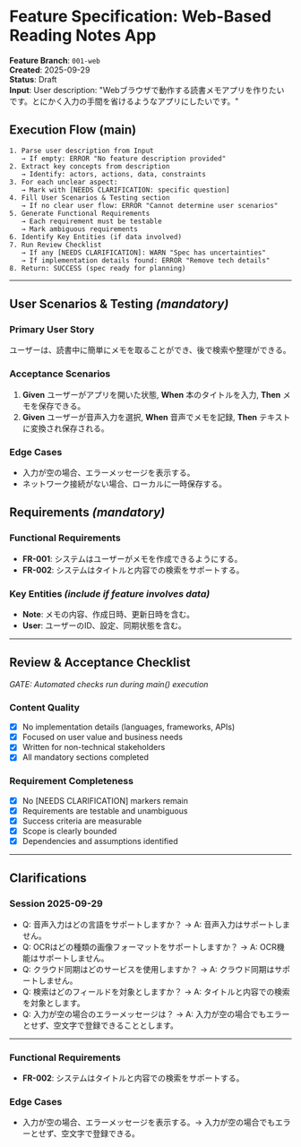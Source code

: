 # Feature Specification: Web-Based Reading Notes App

**Feature Branch**: `001-web`  
**Created**: 2025-09-29  
**Status**: Draft  
**Input**: User description: "Webブラウザで動作する読書メモアプリを作りたいです。とにかく入力の手間を省けるようなアプリにしたいです。"

## Execution Flow (main)
```
1. Parse user description from Input
   → If empty: ERROR "No feature description provided"
2. Extract key concepts from description
   → Identify: actors, actions, data, constraints
3. For each unclear aspect:
   → Mark with [NEEDS CLARIFICATION: specific question]
4. Fill User Scenarios & Testing section
   → If no clear user flow: ERROR "Cannot determine user scenarios"
5. Generate Functional Requirements
   → Each requirement must be testable
   → Mark ambiguous requirements
6. Identify Key Entities (if data involved)
7. Run Review Checklist
   → If any [NEEDS CLARIFICATION]: WARN "Spec has uncertainties"
   → If implementation details found: ERROR "Remove tech details"
8. Return: SUCCESS (spec ready for planning)
```

---

## User Scenarios & Testing *(mandatory)*

### Primary User Story
ユーザーは、読書中に簡単にメモを取ることができ、後で検索や整理ができる。

### Acceptance Scenarios
1. **Given** ユーザーがアプリを開いた状態, **When** 本のタイトルを入力, **Then** メモを保存できる。
2. **Given** ユーザーが音声入力を選択, **When** 音声でメモを記録, **Then** テキストに変換され保存される。

### Edge Cases
- 入力が空の場合、エラーメッセージを表示する。
- ネットワーク接続がない場合、ローカルに一時保存する。

## Requirements *(mandatory)*

### Functional Requirements
- **FR-001**: システムはユーザーがメモを作成できるようにする。
- **FR-002**: システムはタイトルと内容での検索をサポートする。

### Key Entities *(include if feature involves data)*
- **Note**: メモの内容、作成日時、更新日時を含む。
- **User**: ユーザーのID、設定、同期状態を含む。

---

## Review & Acceptance Checklist
*GATE: Automated checks run during main() execution*

### Content Quality
- [x] No implementation details (languages, frameworks, APIs)
- [x] Focused on user value and business needs
- [x] Written for non-technical stakeholders
- [x] All mandatory sections completed

### Requirement Completeness
- [x] No [NEEDS CLARIFICATION] markers remain
- [x] Requirements are testable and unambiguous  
- [x] Success criteria are measurable
- [x] Scope is clearly bounded
- [x] Dependencies and assumptions identified

---

## Clarifications

### Session 2025-09-29
- Q: 音声入力はどの言語をサポートしますか？ → A: 音声入力はサポートしません。
- Q: OCRはどの種類の画像フォーマットをサポートしますか？ → A: OCR機能はサポートしません。
- Q: クラウド同期はどのサービスを使用しますか？ → A: クラウド同期はサポートしません。
- Q: 検索はどのフィールドを対象としますか？ → A: タイトルと内容での検索を対象とします。
- Q: 入力が空の場合のエラーメッセージは？ → A: 入力が空の場合でもエラーとせず、空文字で登録できることとします。

---

### Functional Requirements
- **FR-002**: システムはタイトルと内容での検索をサポートする。

### Edge Cases
- 入力が空の場合、エラーメッセージを表示する。→ 入力が空の場合でもエラーとせず、空文字で登録できる。
